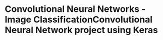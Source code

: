 
# Convolutional Neural Networks - Image ClassificationConvolutional Neural Network project using Keras
